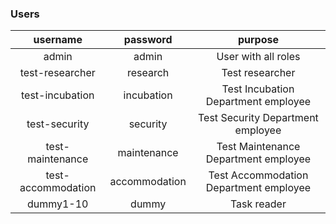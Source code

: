 

### Users

|      username      |   password    |                purpose                 |
|:------------------:|:-------------:|:--------------------------------------:|
|       admin        |     admin     |          User with all roles           |
|  test-researcher   |   research    |            Test researcher             |
|  test-incubation   |  incubation   |  Test Incubation Department employee   |
|   test-security    |   security    |   Test Security Department employee    |
|  test-maintenance  |  maintenance  |  Test Maintenance Department employee  |
| test-accommodation | accommodation | Test Accommodation Department employee |
|     dummy1-10      |     dummy     |              Task reader               |


